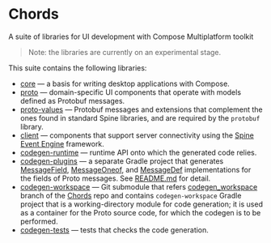 # Chords
A suite of libraries for UI development with Compose Multiplatform toolkit

> Note: the libraries are currently on an experimental stage.

This suite contains the following libraries:
- [core](core/README.md) — a basis for writing desktop applications with Compose. 
- [proto](proto/README.md) — domain-specific UI components that operate with models defined
  as Protobuf messages.
- [proto-values](proto-values/README.md) — Protobuf messages and extensions that complement the ones
  found in standard Spine libraries, and are required by the `protobuf` library.
- [client](client/README.md) — components that support server connectivity using
  the [Spine Event Engine](https://spine.io/) framework.
- [codegen-runtime](codegen/runtime) — runtime API onto which the generated code relies.
- [codegen-plugins](codegen/plugins) — a separate Gradle project that generates 
    [MessageField](codegen/runtime/src/main/kotlin/io/spine/chords/runtime/MessageField.kt),
    [MessageOneof](codegen/runtime/src/main/kotlin/io/spine/chords/runtime/MessageOneof.kt),
    and [MessageDef](codegen/runtime/src/main/kotlin/io/spine/chords/runtime/MessageDef.kt)
    implementations for the fields of Proto messages. 
    See [README.md](codegen/plugins/README.md) for detail.
- [codegen-workspace](codegen/workspace) — Git submodule that refers
    [codegen_workspace](https://github.com/SpineEventEngine/Chords/tree/codegen_workspace) branch
    of the [Chords](https://github.com/SpineEventEngine/Chords) repo
    and contains `codegen-workspace` Gradle project that is a working-directory module 
    for code generation; it is used as a container for the Proto source code, 
    for which the codegen is to be performed.
- [codegen-tests](codegen/tests) — tests that checks the code generation.
